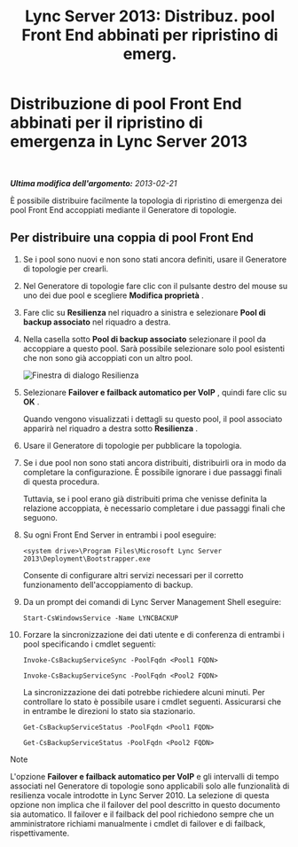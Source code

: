 ﻿---
title: "Lync Server 2013: Distribuz. pool Front End abbinati per ripristino di emerg."
TOCTitle: Distribuzione di pool Front End abbinati per il ripristino di emergenza
ms:assetid: 2f12467c-8b90-43e6-831b-a0b096427f17
ms:mtpsurl: https://technet.microsoft.com/it-it/library/JJ204773(v=OCS.15)
ms:contentKeyID: 49300063
ms.date: 08/24/2015
mtps_version: v=OCS.15
ms.translationtype: HT
---

# Distribuzione di pool Front End abbinati per il ripristino di emergenza in Lync Server 2013

 

_**Ultima modifica dell'argomento:** 2013-02-21_

È possibile distribuire facilmente la topologia di ripristino di emergenza dei pool Front End accoppiati mediante il Generatore di topologie.

## Per distribuire una coppia di pool Front End

1.  Se i pool sono nuovi e non sono stati ancora definiti, usare il Generatore di topologie per crearli.

2.  Nel Generatore di topologie fare clic con il pulsante destro del mouse su uno dei due pool e scegliere **Modifica proprietà** .

3.  Fare clic su **Resilienza** nel riquadro a sinistra e selezionare **Pool di backup associato** nel riquadro a destra.

4.  Nella casella sotto **Pool di backup associato** selezionare il pool da accoppiare a questo pool. Sarà possibile selezionare solo pool esistenti che non sono già accoppiati con un altro pool.
    
    ![Finestra di dialogo Resilienza](images/JJ204773.36080581-db76-497d-bf9e-f02b39574d0e(OCS.15).png "Finestra di dialogo Resilienza")  

5.  Selezionare **Failover e failback automatico per VoIP** , quindi fare clic su **OK** .
    
    Quando vengono visualizzati i dettagli su questo pool, il pool associato apparirà nel riquadro a destra sotto **Resilienza** .

6.  Usare il Generatore di topologie per pubblicare la topologia.

7.  Se i due pool non sono stati ancora distribuiti, distribuirli ora in modo da completare la configurazione. È possibile ignorare i due passaggi finali di questa procedura.
    
    Tuttavia, se i pool erano già distribuiti prima che venisse definita la relazione accoppiata, è necessario completare i due passaggi finali che seguono.

8.  Su ogni Front End Server in entrambi i pool eseguire:
    
        <system drive>\Program Files\Microsoft Lync Server 2013\Deployment\Bootstrapper.exe 
    
    Consente di configurare altri servizi necessari per il corretto funzionamento dell'accoppiamento di backup.

9.  Da un prompt dei comandi di Lync Server Management Shell eseguire:
    
        Start-CsWindowsService -Name LYNCBACKUP

10. Forzare la sincronizzazione dei dati utente e di conferenza di entrambi i pool specificando i cmdlet seguenti:
    
    ```
    Invoke-CsBackupServiceSync -PoolFqdn <Pool1 FQDN>
    ```
    ```
    Invoke-CsBackupServiceSync -PoolFqdn <Pool2 FQDN>
    ```
    
    La sincronizzazione dei dati potrebbe richiedere alcuni minuti. Per controllare lo stato è possibile usare i cmdlet seguenti. Assicurarsi che in entrambe le direzioni lo stato sia stazionario.
    
    ```
    Get-CsBackupServiceStatus -PoolFqdn <Pool1 FQDN>
    ```
    ```
    Get-CsBackupServiceStatus -PoolFqdn <Pool2 FQDN>
    ```


> [!NOTE]
> L'opzione <STRONG>Failover e failback automatico per VoIP</STRONG> e gli intervalli di tempo associati nel Generatore di topologie sono applicabili solo alle funzionalità di resilienza vocale introdotte in Lync Server 2010. La selezione di questa opzione non implica che il failover del pool descritto in questo documento sia automatico. Il failover e il failback del pool richiedono sempre che un amministratore richiami manualmente i cmdlet di failover e di failback, rispettivamente.


